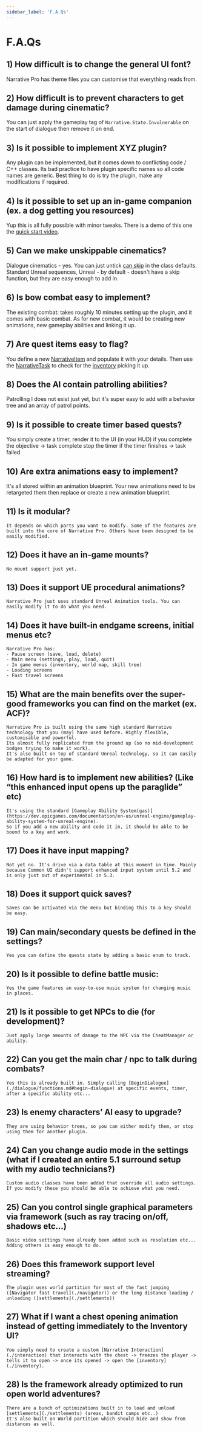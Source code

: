 ```yaml
---
sidebar_label: 'F.A.Qs'
---
```


# F.A.Qs

## 1) How difficult is to change the general UI font?

   Narrative Pro has theme files you can customise that everything reads from.

## 2) How difficult is to prevent characters to get damage during cinematic?

   You can just apply the gameplay tag of `Narrative.State.Invulnerable` on the start of dialogue then remove it on end.

## 3) Is it possible to implement XYZ plugin?

   Any plugin can be implemented, but it comes down to conflicting code / C++ classes. Its bad practice to have plugin specific names so all code names are generic. Best thing to do is try the plugin, make any modifications if required.

## 4) Is it possible to set up an in-game companion (ex. a dog getting you resources)

   Yup this is all fully possible with minor tweaks. There is a demo of this one the [quick start video](https://youtu.be/KCAqvnYe7_Y?si=GO8ERoe4PhOwD6fi&t=1048).

## 5) Can we make unskippable cinematics?

   Dialogue cinematics - yes. You can just untick [can skip](./dialogue/index.md) in the class defaults.
   Standard Unreal sequences, Unreal - by default - doesn't have a skip function, but they are easy enough to add in.

## 6) Is bow combat easy to implement?

   The existing combat: takes roughly 10 minutes setting up the plugin, and it comes with basic combat.
   As for new combat, it would be creating new animations, new gameplay abilities and linking it up.

## 7) Are quest items easy to flag?

   You define a new [NarrativeItem](./inventory/items.md) and populate it with your details. Then use the [NarrativeTask](./quests/tasks) to check for the [inventory](./inventory) picking it up.

## 8) Does the AI contain patrolling abilities?

   Patrolling I does not exist just yet, but it's super easy to add with a behavior tree and an array of patrol points.

## 9) Is it possible to create timer based quests?

   You simply create a timer, render it to the UI (in your HUD)
   if you complete the objective -> task complete stop the timer
   if the timer finishes -> task failed

## 10) Are extra animations easy to implement?

   It's all stored within an animation blueprint. Your new animations need to be retargeted them then replace or create a new animation blueprint.

## 11) Is it modular?

    It depends on which parts you want to modify. Some of the features are built into the core of Narrative Pro. Others have been designed to be easily modified.

## 12) Does it have an in-game mounts?

    No mount support just yet.

## 13) Does it support UE procedural animations?

    Narrative Pro just uses standard Unreal Animation tools. You can easily modify it to do what you need.

## 14) Does it have built-in endgame screens, initial menus etc?

    Narrative Pro has:
    - Pause screen (save, load, delete)
    - Main menu (settings, play, load, quit)
    - In game menus (inventory, world map, skill tree)
    - Loading screens
    - Fast travel screens

## 15) What are the main benefits over the super-good frameworks you can find on the market (ex. ACF)?

    Narrative Pro is built using the same high standard Narrative technology that you (may) have used before. Highly flexible, customisable and powerful.
    Its almost fully replicated from the ground up (so no mid-development bodges trying to make it work).
    It's also built on top of standard Unreal technology, so it can easily be adapted for your game.

## 16) How hard is to implement new abilities? (Like “this enhanced input opens up the paraglide” etc)

    It's using the standard [Gameplay Ability System(gas)](https://dev.epicgames.com/documentation/en-us/unreal-engine/gameplay-ability-system-for-unreal-engine).
    So if you add a new ability and code it in, it should be able to be bound to a key and work.

## 17) Does it have input mapping?

    Not yet no. It's drive via a data table at this moment in time. Mainly because Common UI didn't support enhanced input system until 5.2 and is only just out of experimental in 5.3.

## 18) Does it support quick saves?

    Saves can be activated via the menu but binding this to a key should be easy.

## 19) Can main/secondary quests be defined in the settings?

    Yes you can define the quests state by adding a basic enum to track.

## 20) Is it possible to define battle music:

    Yes the game features an easy-to-use music system for changing music in places.

## 21) Is it possible to get NPCs to die (for development)?

    Just apply large amounts of damage to the NPC via the CheatManager or ability.

## 22) Can you get the main char / npc to talk during combats?

    Yes this is already built in. Simply calling [BeginDialogue](./dialogue/functions.md#begin-dialogue) at specific events, timer, after a specific ability etc...

## 23) Is enemy characters’ AI easy to upgrade?

    They are using behavior trees, so you can either modify them, or stop using them for another plugin.

## 24) Can you change audio mode in the settings (what if I created an entire 5.1 surround setup with my audio technicians?)

    Custom audio classes have been added that override all audio settings. If you modify these you should be able to achieve what you need.

## 25) Can you control single graphical parameters via framework (such as ray tracing on/off, shadows etc...)

    Basic video settings have already been added such as resolution etc... Adding others is easy enough to do.

## 26) Does this framework support level streaming?

    The plugin uses world partition for most of the fast jumping ([Navigator fast travel](./navigator)) or the long distance loading / unloading ([settlements](./settlements))

## 27) What if I want a chest opening animation instead of getting immediately to the Inventory UI?

    You simply need to create a custom [Narrative Interaction](./interaction) that interacts with the chest -> freezes the player -> tells it to open -> once its opened -> open the [inventory](./inventory).

## 28) Is the framework already optimized to run open world adventures?

    There are a bunch of optimizations built in to load and unload [settlements](./settlements) (areas, bandit camps etc..)
    It's also built on World partition which should hide and show from distances as well.